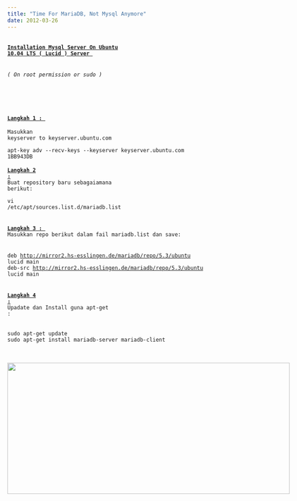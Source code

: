 ```yaml
---
title: "Time For MariaDB, Not Mysql Anymore"
date: 2012-03-26
---
```

<code></code><br />
<u><code><b>Installation Mysql Server On Ubuntu 10.04 LTS ( Lucid ) Server</b> </code></u><br />
<br />
<code></code><br />
<code><i>( On root permission or sudo )</i> </code><br />
<br />
<br />
<code></code><br />
<br />
<b><u><code>Langkah 1 : </code></u></b><br />
<br />
<code>Masukkan keyserver to keyserver.ubuntu.com</code><br />
<code>&nbsp;</code><br />
<code>apt-key adv --recv-keys --keyserver keyserver.ubuntu.com 1BB943DB</code><br />
<br />
<u><b><code>Langkah 2 :</code></b></u><br />
<code>Buat repository baru sebagaiamana berikut:</code><br />
<code>&nbsp;</code><br />
<code>vi /etc/apt/sources.list.d/mariadb.list</code><code> </code><br />
<br />
<code></code><br />
<u><b><code>Langkah 3 : </code></b></u><br />
<code>Masukkan repo berikut dalam fail mariadb.list dan save: </code><br />
<br />
<code></code><code>deb http://mirror2.hs-esslingen.de/mariadb/repo/5.3/ubuntu lucid main<br />deb-src http://mirror2.hs-esslingen.de/mariadb/repo/5.3/ubuntu lucid main</code><br />
<code></code><br />
<br />
<u><b><code>Langkah 4 :</code></b></u><br />
<code>Upadate dan Install guna apt-get :</code><br />
<code></code><b><code><br /></code></b><br />
<code></code><code>sudo apt-get update</code><code>&nbsp;</code><br />
<code>sudo apt-get install mariadb-server mariadb-client</code><br />
<code><br /></code><br />
<div class="separator" style="clear: both; text-align: center;">
<a href="https://blogger.googleusercontent.com/img/b/R29vZ2xl/AVvXsEgN1kuwPGkOfeXahdX28-7zRpOe-QOdpgyeYFSDHLNwULq8RCDdfuy-faODwoySEUZszS-9RX7J74pES1YKD9cOqIwRLrwrJt3XqOurkNIBMY1lEu9dwDOqsaFYWVpSD3qWqmsuwiUzBg/s1600/mdbinstall.jpg" imageanchor="1" style="clear: left; float: left; margin-bottom: 1em; margin-right: 1em;"><img border="0" height="298" src="https://blogger.googleusercontent.com/img/b/R29vZ2xl/AVvXsEgN1kuwPGkOfeXahdX28-7zRpOe-QOdpgyeYFSDHLNwULq8RCDdfuy-faODwoySEUZszS-9RX7J74pES1YKD9cOqIwRLrwrJt3XqOurkNIBMY1lEu9dwDOqsaFYWVpSD3qWqmsuwiUzBg/s640/mdbinstall.jpg" width="640" /></a></div>
<code><br /></code>
